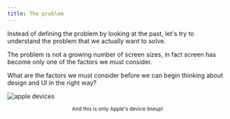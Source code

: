 ```yaml
---
title: The problem
---
```


<div class="panels">
<div>

Instead of defining the problem by looking at the past, let's try to understand the problem that we actually want to solve.

The problem is not a growing number of screen sizes, in fact screen has become only one of the factors we must consider.

What are the factors we must consider before we can begin thinking about design and UI in the right way?

</div>
<div>

![apple devices](../apple-devices.png)

<small style="display: block; text-align: center;">And this is only Apple's device lineup!</small>

</div>
</div>